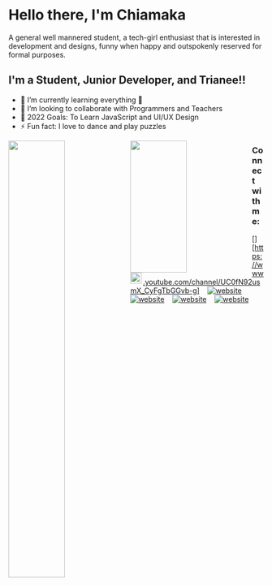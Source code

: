 # Hello there, I'm Chiamaka

A general well mannered student, a tech-girl enthusiast that is interested in development and designs, funny when happy and outspokenly reserved for formal purposes.


## I'm a Student, Junior Developer, and Trianee!!

- 🌱 I’m currently learning everything 🤣
- 👯 I’m looking to collaborate with Programmers and Teachers
- 🥅 2022 Goals: To Learn JavaScript and UI/UX Design
- ⚡ Fun fact: I love to dance and play puzzles

<img align="left" width="47%" src="https://github-readme-stats.vercel.app/api?username=Angie-code&theme=nightowl&show_icons=true" />
<img align="left" width="47%" height="260vh" src="https://github-readme-stats.vercel.app/api/top-langs/?username=Angie-code&theme=nightowl&show_icons=true" />

### Connect with me:

[<img align="left" alt="Angie-code|YouTube" width="22px" src="https://cdn:jsdelivr.net/npm/simple-icons@v3/icon/youtube.svg"/>][https://www.youtube.com/channel/UC0fN92usmX_CyFgTbGGvb-g]
&nbsp;&nbsp;
[![website](./img/youtube-dark.svg)](https://www.youtube.com/channel/UC0fN92usmX_CyFgTbGGvb-g)
&nbsp;&nbsp;
[![website](./img/twitter-dark.svg)](https://twitter.com/c_angelaokorie)
&nbsp;&nbsp;
[![website](./img/linkedin-dark.svg)](https://www.linkedin.com/in/chiamaka-angela-okorie-9a190b173/)
&nbsp;&nbsp;
[![website](./img/instagram-dark.svg)](https://www.instagram.com/c_angelaokorie/)
